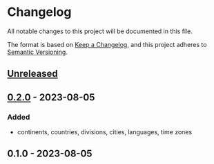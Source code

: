 # Changelog

All notable changes to this project will be documented in this file.

The format is based on [Keep a Changelog](https://keepachangelog.com/en/1.0.0/),
and this project adheres to [Semantic Versioning](https://semver.org/spec/v2.0.0.html).

<a name="unreleased"></a>
## [Unreleased]


<a name="0.2.0"></a>
## [0.2.0] - 2023-08-05
### Added
- continents, countries, divisions, cities, languages, time zones


<a name="0.1.0"></a>
## 0.1.0 - 2023-08-05

[Unreleased]: https://github.com/faustbrian/package_slug/compare/0.2.0...HEAD
[0.2.0]: https://github.com/faustbrian/package_slug/compare/0.1.0...0.2.0
